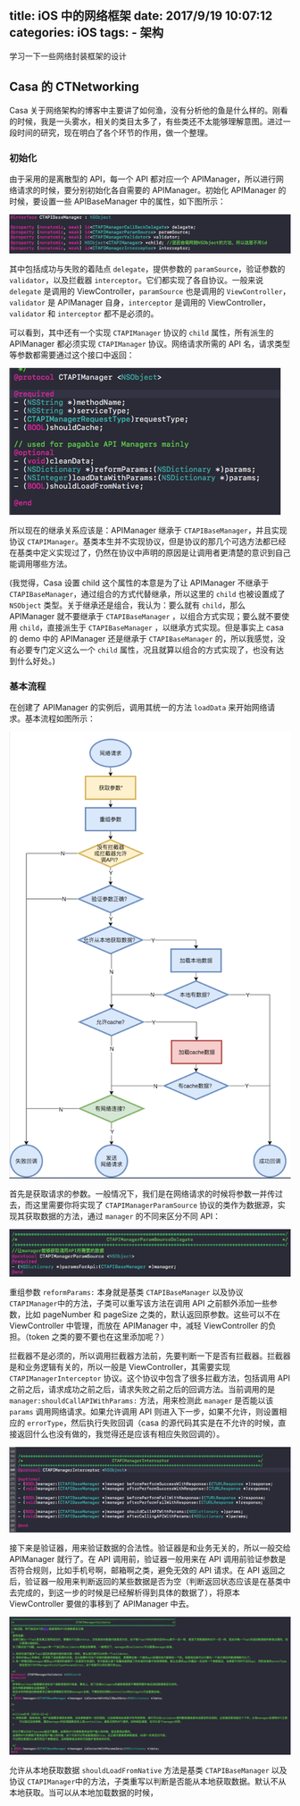 title: iOS 中的网络框架
date: 2017/9/19 10:07:12  
categories: iOS
tags:
	- 架构
---

学习一下一些网络封装框架的设计

<!--more-->

## Casa 的 CTNetworking

Casa 关于网络架构的博客中主要讲了如何渔，没有分析他的鱼是什么样的。刚看的时候，我是一头雾水，相关的类目太多了，有些类还不太能够理解意图。进过一段时间的研究，现在明白了各个环节的作用，做一个整理。

### 初始化

由于采用的是离散型的 API，每一个 API 都对应一个 APIManager，所以进行网络请求的时候，要分别初始化各自需要的 APIManager。初始化 APIManager 的时候，要设置一些 APIBaseManager 中的属性，如下图所示：

![](https://github.com/zhang759740844/MyImgs/blob/master/MyBlog/casa_network_2.png?raw=true)

其中包括成功与失败的着陆点 `delegate`，提供参数的 `paramSource`，验证参数的 `validator`，以及拦截器 `interceptor`。它们都实现了各自协议。一般来说 `delegate` 是调用的 ViewController，`paramSource` 也是调用的 `ViewController`，`validator` 是 APIManager 自身，`interceptor` 是调用的 ViewController，`validator` 和 `interceptor` 都不是必须的。

可以看到，其中还有一个实现 `CTAPIManager` 协议的 `child` 属性，所有派生的 APIManager 都必须实现 `CTAPIManager` 协议。网络请求所需的 API 名，请求类型等参数都需要通过这个接口中返回：

![](https://github.com/zhang759740844/MyImgs/blob/master/MyBlog/casa_network_3.png?raw=true)

所以现在的继承关系应该是：APIManager 继承于 `CTAPIBaseManager`，并且实现协议 `CTAPIManager`。基类本生并不实现协议，但是协议的那几个可选方法都已经在基类中定义实现过了，仍然在协议中声明的原因是让调用者更清楚的意识到自己能调用哪些方法。

(我觉得，Casa 设置 child 这个属性的本意是为了让 APIManager 不继承于 `CTAPIBaseManager`，通过组合的方式代替继承，所以这里的 `child` 也被设置成了 `NSObject` 类型。关于继承还是组合，我认为：要么就有 `child`，那么 APIManager 就不要继承于 `CTAPIBaseManager` ，以组合方式实现；要么就不要使用 `child`，直接派生于 `CTAPIBaseManager` ，以继承方式实现。但是事实上 casa 的 demo 中的 APIManager 还是继承于 `CTAPIBaseManager` 的，所以我感觉，没有必要专门定义这么一个 `child` 属性，况且就算以组合的方式实现了，也没有达到什么好处。)



### 基本流程

在创建了 APIManager 的实例后，调用其统一的方法 `loadData` 来开始网络请求。基本流程如图所示：

![](https://github.com/zhang759740844/MyImgs/blob/master/MyBlog/casa_network_1.png?raw=true)

首先是获取请求的参数。一般情况下，我们是在网络请求的时候将参数一并传过去，而这里需要你将实现了  `CTAPIManagerParamSource` 协议的类作为数据源，实现其获取数据的方法，通过 `manager` 的不同来区分不同 API：

![](https://github.com/zhang759740844/MyImgs/blob/master/MyBlog/casa_network_4.png?raw=true)

重组参数 `reformParams:` 本身就是基类 `CTAPIBaseManager` 以及协议 `CTAPIManager`中的方法，子类可以重写该方法在调用 API 之前额外添加一些参数，比如 pageNumber 和 pageSize 之类的，默认返回原参数。这些可以不在 ViewController 中管理，而放在 APIManager 中，减轻 ViewController 的负担。（token 之类的要不要也在这里添加呢？）

拦截器不是必须的，所以调用拦截器方法前，先要判断一下是否有拦截器。拦截器是和业务逻辑有关的，所以一般是 ViewController，其需要实现 `CTAPIManagerInterceptor` 协议。这个协议中包含了很多拦截方法，包括调用 API 之前之后，请求成功之前之后，请求失败之前之后的回调方法。当前调用的是 `manager:shouldCallAPIWithParams:` 方法，用来检测此 `manager` 是否能以该  `params` 调用网络请求。如果允许调用 API 则进入下一步，如果不允许，则设置相应的 `errorType`，然后执行失败回调（casa 的源代码其实是在不允许的时候，直接返回什么也没有做的，我觉得还是应该有相应失败回调的）。

![](https://github.com/zhang759740844/MyImgs/blob/master/MyBlog/casa_network_5.png?raw=true)

接下来是验证器，用来验证数据的合法性。验证器是和业务无关的，所以一般交给 APIManager 就行了。在 API 调用前，验证器一般用来在 API 调用前验证参数是否符合规则，比如手机号啊，邮箱啊之类，避免无效的 API 请求。在 API 返回之后，验证器一般用来判断返回的某些数据是否为空（判断返回状态应该是在基类中去完成的，到这一步的时候是已经解析得到具体的数据了），将原本 ViewController 要做的事移到了 APIManager 中去。

 ![](https://github.com/zhang759740844/MyImgs/blob/master/MyBlog/casa_network_6.png?raw=true)

允许从本地获取数据 `shouldLoadFromNative` 方法是基类 `CTAPIBaseManager` 以及协议 `CTAPIManager`中的方法，子类重写以判断是否能从本地获取数据。默认不从本地获取。当可以从本地加载数据的时候，













